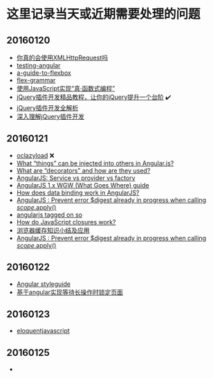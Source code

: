 # 这里记录当天或近期需要处理的问题

## 20160120
* [你真的会使用XMLHttpRequest吗](http://segmentfault.com/a/1190000004322487)
* [testing-angular](https://daveceddia.com/testing-angular-part-1-karma-setup/)
* [a-guide-to-flexbox](http://www.w3cplus.com/css3/a-guide-to-flexbox.html)
* [flex-grammar](http://www.ruanyifeng.com/blog/2015/07/flex-grammar.html)
* [使用JavaScript实现“真·函数式编程”](http://web.jobbole.com/84882/)
* [jQuery插件开发精品教程，让你的jQuery提升一个台阶](http://www.cnblogs.com/Wayou/p/jquery_plugin_tutorial.html) :heavy_check_mark:
* [jQuery插件开发全解析](http://www.iteye.com/topic/545971)
* [深入理解jQuery插件开发](http://blog.jobbole.com/30550/)

## 20160121
* [oclazyload](https://oclazyload.readme.io/) :x:
* [What “things” can be injected into others in Angular.js?](http://stackoverflow.com/questions/16828287/what-things-can-be-injected-into-others-in-angular-js/16829270#16829270)
* [What are “decorators” and how are they used?](http://stackoverflow.com/questions/16075982/what-are-decorators-and-how-are-they-used)
* [AngularJS: Service vs provider vs factory](http://stackoverflow.com/questions/15666048/angularjs-service-vs-provider-vs-factory/20761653#20761653)
* [AngularJS 1.x WGW (What Goes Where) guide](http://demisx.github.io/angularjs/2014/09/14/angular-what-goes-where.html)
* [How does data binding work in AngularJS?](http://stackoverflow.com/questions/9682092/how-does-data-binding-work-in-angularjs?rq=1)
* [AngularJS : Prevent error $digest already in progress when calling $scope.$apply()](http://stackoverflow.com/questions/12729122/angularjs-prevent-error-digest-already-in-progress-when-calling-scope-apply)
* [angularjs tagged on so](http://stackoverflow.com/questions/tagged/angularjs?sort=frequent&pagesize=15)
* [How do JavaScript closures work?](http://stackoverflow.com/questions/111102/how-do-javascript-closures-work?rq=1)
* [浏览器缓存知识小结及应用](http://web.jobbole.com/84888/)
* [AngularJS : Prevent error $digest already in progress when calling $scope.$apply()](http://stackoverflow.com/questions/12729122/angularjs-prevent-error-digest-already-in-progress-when-calling-scope-apply)

## 20160122
* [Angular styleguide](https://github.com/johnpapa/angular-styleguide#modules)
* [基于angular实现等待长操作时锁定页面](http://segmentfault.com/a/1190000004343531)

## 20160123
* [eloquentjavascript](http://eloquentjavascript.net/)

## 20160125
* 
